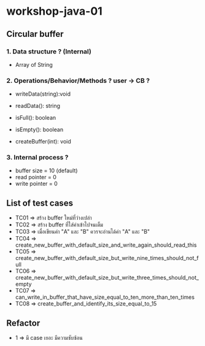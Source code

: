 # workshop-java-01

## Circular buffer

### 1. Data structure ? (Internal)
+ Array of String

### 2. Operations/Behavior/Methods ?  user -> CB ?
+ writeData(string):void
+ readData(): string
+ isFull(): boolean
+ isEmpty(): boolean

+ createBuffer(int): void

### 3. Internal process ?
+ buffer size = 10 (default)
+ read pointer = 0
+ write pointer = 0

## List of test cases
* TC01 => สร้าง buffer ใหม่ที่ว่างเปล่า
* TC02 => สร้าง buffer ที่ใส่ค่าเข้าไปจนเต็ม
* TC03 => เมื่อเขียนค่า "A" และ "B" ควรจะอ่านได้ค่า "A" และ "B"
* TC04 => create_new_buffer_with_default_size_and_write_again_should_read_this
* TC05 => create_new_buffer_with_default_size_but_write_nine_times_should_not_full
* TC06 => create_new_buffer_with_default_size_but_write_three_times_should_not_empty
* TC07 => can_write_in_buffer_that_have_size_equal_to_ten_more_than_ten_times
* TC08 => create_buffer_and_identify_its_size_equal_to_15

## Refactor
* 1 => มี case เยอะ มีความซับซ้อน
